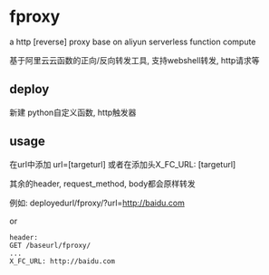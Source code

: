 # fproxy
a http [reverse] proxy base on aliyun serverless function compute 

基于阿里云云函数的正向/反向转发工具, 支持webshell转发, http请求等

## deploy
新建 python自定义函数, http触发器

## usage

在url中添加 url=[targeturl] 或者在添加头X_FC_URL: [targeturl]

其余的header, request_method, body都会原样转发

例如: deployedurl/fproxy/?url=http://baidu.com

or
```
header:
GET /baseurl/fproxy/
...
X_FC_URL: http://baidu.com

```
